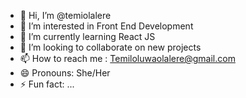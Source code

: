 - 👋 Hi, I’m @temiolalere
- 👀 I’m interested in Front End Development
- 🌱 I’m currently learning React JS
- 💞️ I’m looking to collaborate on new projects
- 📫 How to reach me : Temiloluwaolalere@gmail.com
- 😄 Pronouns: She/Her
- ⚡ Fun fact: ...

<!---
temiolalere/temiolalere is a ✨ special ✨ repository because its `README.md` (this file) appears on your GitHub profile.
You can click the Preview link to take a look at your changes.
--->
